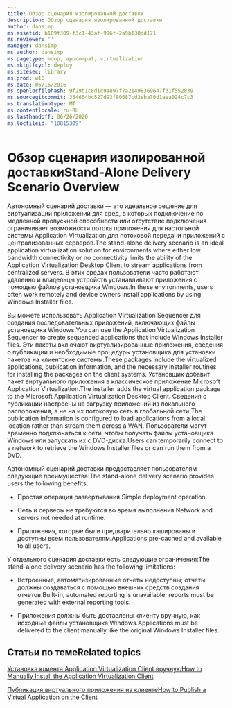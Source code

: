 ```yaml
---
title: Обзор сценария изолированной доставки
description: Обзор сценария изолированной доставки
author: dansimp
ms.assetid: b109f309-f3c1-43af-996f-2a9b138dd171
ms.reviewer: ''
manager: dansimp
ms.author: dansimp
ms.pagetype: mdop, appcompat, virtualization
ms.mktglfcycl: deploy
ms.sitesec: library
ms.prod: w10
ms.date: 06/16/2016
ms.openlocfilehash: 9f29b1c8d1c9ae97f7a21498369647f31f552839
ms.sourcegitcommit: 354664bc527d93f80687cd2eba70d1eea024c7c3
ms.translationtype: MT
ms.contentlocale: ru-RU
ms.lasthandoff: 06/26/2020
ms.locfileid: "10815309"
---
```

# <span data-ttu-id="eaf78-103">Обзор сценария изолированной доставки</span><span class="sxs-lookup"><span data-stu-id="eaf78-103">Stand-Alone Delivery Scenario Overview</span></span>


<span data-ttu-id="eaf78-104">Автономный сценарий доставки — это идеальное решение для виртуализации приложений для сред, в которых подключение по медленной пропускной способности или отсутствие подключения ограничивает возможности потока приложения для настольной системы Application Virtualization для потоковой передачи приложений с централизованных серверов.</span><span class="sxs-lookup"><span data-stu-id="eaf78-104">The stand-alone delivery scenario is an ideal application virtualization solution for environments where either low bandwidth connectivity or no connectivity limits the ability of the Application Virtualization Desktop Client to stream applications from centralized servers.</span></span> <span data-ttu-id="eaf78-105">В этих средах пользователи часто работают удаленно и владельцы устройств устанавливают приложения с помощью файлов установщика Windows.</span><span class="sxs-lookup"><span data-stu-id="eaf78-105">In these environments, users often work remotely and device owners install applications by using Windows Installer files.</span></span>

<span data-ttu-id="eaf78-106">Вы можете использовать Application Virtualization Sequencer для создания последовательных приложений, включающих файлы установщика Windows.</span><span class="sxs-lookup"><span data-stu-id="eaf78-106">You can use the Application Virtualization Sequencer to create sequenced applications that include Windows Installer files.</span></span> <span data-ttu-id="eaf78-107">Эти пакеты включают виртуализированные приложения, сведения о публикации и необходимые процедуры установщика для установки пакетов на клиентские системы.</span><span class="sxs-lookup"><span data-stu-id="eaf78-107">These packages include the virtualized applications, publication information, and the necessary installer routines for installing the packages on the client systems.</span></span> <span data-ttu-id="eaf78-108">Установщик добавит пакет виртуального приложения в классическое приложение Microsoft Application Virtualization.</span><span class="sxs-lookup"><span data-stu-id="eaf78-108">The installer adds the virtual application package to the Microsoft Application Virtualization Desktop Client.</span></span> <span data-ttu-id="eaf78-109">Сведения о публикации настроены на загрузку приложений из локального расположения, а не на их потоковую сеть в глобальной сети.</span><span class="sxs-lookup"><span data-stu-id="eaf78-109">The publication information is configured to load applications from a local location rather than stream them across a WAN.</span></span> <span data-ttu-id="eaf78-110">Пользователи могут временно подключаться к сети, чтобы получать файлы установщика Windows или запускать их с DVD-диска.</span><span class="sxs-lookup"><span data-stu-id="eaf78-110">Users can temporarily connect to a network to retrieve the Windows Installer files or can run them from a DVD.</span></span>

<span data-ttu-id="eaf78-111">Автономный сценарий доставки предоставляет пользователям следующие преимущества:</span><span class="sxs-lookup"><span data-stu-id="eaf78-111">The stand-alone delivery scenario provides users the following benefits:</span></span>

-   <span data-ttu-id="eaf78-112">Простая операция развертывания.</span><span class="sxs-lookup"><span data-stu-id="eaf78-112">Simple deployment operation.</span></span>

-   <span data-ttu-id="eaf78-113">Сеть и серверы не требуются во время выполнения.</span><span class="sxs-lookup"><span data-stu-id="eaf78-113">Network and servers not needed at runtime.</span></span>

-   <span data-ttu-id="eaf78-114">Приложения, которые были предварительно кэшированы и доступны всем пользователям.</span><span class="sxs-lookup"><span data-stu-id="eaf78-114">Applications pre-cached and available to all users.</span></span>

<span data-ttu-id="eaf78-115">У отдельного сценария доставки есть следующие ограничения:</span><span class="sxs-lookup"><span data-stu-id="eaf78-115">The stand-alone delivery scenario has the following limitations:</span></span>

-   <span data-ttu-id="eaf78-116">Встроенные, автоматизированные отчеты недоступны; отчеты должны создаваться с помощью внешних средств создания отчетов.</span><span class="sxs-lookup"><span data-stu-id="eaf78-116">Built-in, automated reporting is unavailable; reports must be generated with external reporting tools.</span></span>

-   <span data-ttu-id="eaf78-117">Приложения должны быть доставлены клиенту вручную, как исходные файлы установщика Windows.</span><span class="sxs-lookup"><span data-stu-id="eaf78-117">Applications must be delivered to the client manually like the original Windows Installer files.</span></span>

## <span data-ttu-id="eaf78-118">Статьи по теме</span><span class="sxs-lookup"><span data-stu-id="eaf78-118">Related topics</span></span>


[<span data-ttu-id="eaf78-119">Установка клиента Application Virtualization Client вручную</span><span class="sxs-lookup"><span data-stu-id="eaf78-119">How to Manually Install the Application Virtualization Client</span></span>](how-to-manually-install-the-application-virtualization-client.md)

[<span data-ttu-id="eaf78-120">Публикация виртуального приложения на клиенте</span><span class="sxs-lookup"><span data-stu-id="eaf78-120">How to Publish a Virtual Application on the Client</span></span>](how-to-publish-a-virtual-application-on-the-client.md)

 

 





